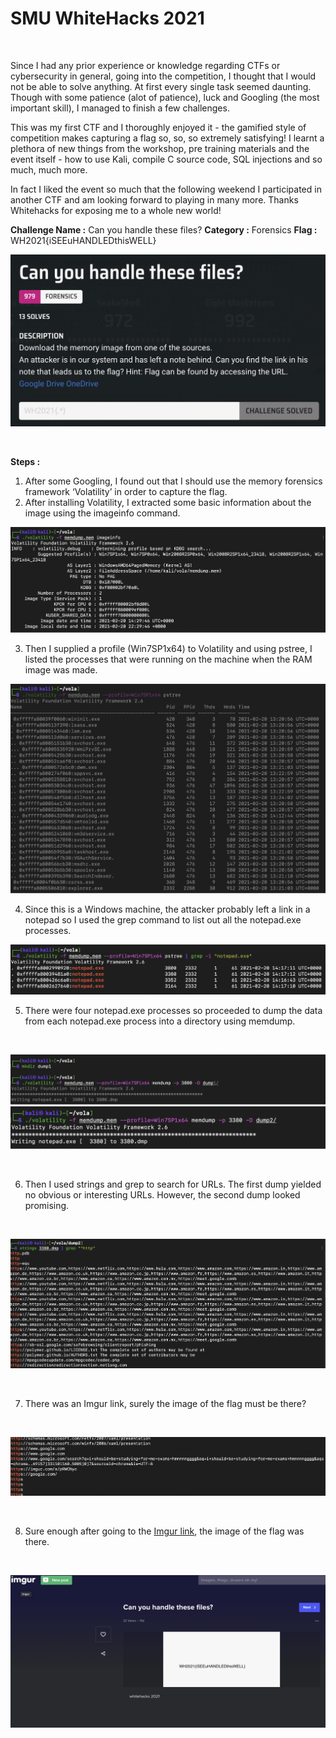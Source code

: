 # SMU WhiteHacks 2021

<br/>

Since I had any prior experience or knowledge regarding CTFs or cybersecurity in general, going into the competition, I thought that I would not be able to solve anything. At first every single task seemed daunting. Though with some patience (alot of patience), luck and Googling (the most important skill), I managed to finish a few challenges. 

This was my first CTF and I thoroughly enjoyed it - the gamified style of competition makes capturing a flag so, so, so extremely satisfying! I learnt a plethora of new things from the workshop, pre training materials and the event itself - how to use Kali, compile C source code, SQL injections and so much, much more.

In fact I liked the event so much that the following weekend I participated in another CTF and am looking forward to playing in many more. Thanks Whitehacks for exposing me to a whole new world!

**Challenge Name :**  Can you handle these files?
**Category :**  Forensics
**Flag :**  WH2021{iSEEuHANDLEDthisWELL}

![SMU Whitehacks 2021 Writeup](/assets/img/ctfImages/whitehacks2021/image6.png)

<br/>

**Steps :**

1. After some Googling, I found out that I should use the memory forensics framework ‘Volatility’ in order to capture the flag.
2. After installing Volatility, I extracted some basic information about the image using the imageinfo command.

![SMU Whitehacks 2021 Writeup](/assets/img/ctfImages/whitehacks2021/image1.png)

3. Then I supplied a profile (Win7SP1x64) to Volatility and using pstree, I listed the processes that were running on the machine when the RAM image was made.

![SMU Whitehacks 2021 Writeup](/assets/img/ctfImages/whitehacks2021/image2.png)

4. Since this is a Windows machine, the attacker probably left a link in a notepad so I used the grep command to list out all the notepad.exe processes.

![SMU Whitehacks 2021 Writeup](/assets/img/ctfImages/whitehacks2021/image8.png)

5. There were four notepad.exe processes so proceeded to dump the data from each notepad.exe process into a directory using memdump.

<br/>

![SMU Whitehacks 2021 Writeup](/assets/img/ctfImages/whitehacks2021/image4.png)
![SMU Whitehacks 2021 Writeup](/assets/img/ctfImages/whitehacks2021/image9.png)

<br/>

6. Then I used strings and grep to search for URLs. The first dump yielded no obvious or interesting URLs. However, the second dump looked promising.

<br/>

![SMU Whitehacks 2021 Writeup](/assets/img/ctfImages/whitehacks2021/image3.png)

<br/>

7. There was an Imgur link, surely the image of the flag must be there?

<br/>

![SMU Whitehacks 2021 Writeup](/assets/img/ctfImages/whitehacks2021/image7.png)

<br/>

8. Sure enough after going to the [Imgur link](https://imgur.com/a/pRWCNyo), the image of the flag was there.

<br/>

![SMU Whitehacks 2021 Writeup](/assets/img/ctfImages/whitehacks2021/image5.png)

<br/>


